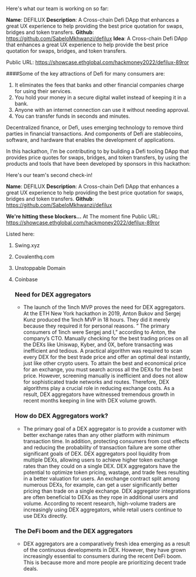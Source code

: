 Here's what our team is working on so far:

**Name**: DEFILUX
**Description**: A Cross-chain Defi DApp that enhances a great UX experience to help providing the best price quotation for swaps, bridges and token transfers.
**Github**: https://github.com/SabeloMkhwanzi/defilux
**Idea**: A Cross-chain Defi DApp that enhances a great UX experience to help provide the best price quotation for swaps, bridges, and token transfers.

Public URL: https://showcase.ethglobal.com/hackmoney2022/defilux-89ror

####Some of the key attractions of Defi for many consumers are:

1. It eliminates the fees that banks and other financial companies charge for using their services.
2. You hold your money in a secure digital wallet instead of keeping it in a bank.
3. Anyone with an internet connection can use it without needing approval.
4. You can transfer funds in seconds and minutes.

Decentralized finance, or Defi, uses emerging technology to remove third parties in financial transactions.
And components of Defi are stablecoins, software, and hardware that enables the development of applications.

In this hackathon, I'm be contributing to by building a Defi tooling DApp that provides price quotes for swaps, bridges, and token transfers, by using the products and tools that have been developed by sponsors in this hackathon:

Here's our team's second check-in!

**Name**: DEFILUX
**Description**: A Cross-chain Defi DApp that enhances a great UX experience to help providing the best price quotation for swaps, bridges and token transfers.
**Github**: https://github.com/SabeloMkhwanzi/defilux

**We're hitting these blockers...** At The moment fine
Public URL: https://showcase.ethglobal.com/hackmoney2022/defilux-89ror

Listed here:

1. Swing.xyz
2. Covalenthq.com
3. Unstoppable Domain
4. Coinbase

   ### Need for DEX aggregators

   - The launch of the 1inch MVP proves the need for DEX aggregators. At the ETH New York hackathon in 2019, Anton Bukov and Sergej Kunz produced the 1inch MVP in 18 hours. They did it merely because they required it for personal reasons. ” The primary consumers of 1inch were Sergej and I,” according to Anton, the company’s CTO. Manually checking for the best trading prices on all the DEXs like Uniswap, Kyber, and 0X, before transacting was inefficient and tedious. A practical algorithm was required to scan every DEX for the best trade price and offer an optimal deal instantly, just like other crypto users. To attain the best and economical price for an exchange, you must search across all the DEXs for the best price. However, screening manually is inefficient and does not allow for sophisticated trade networks and routes. Therefore, DEX algorithms play a crucial role in reducing exchange costs. As a result, DEX aggregators have witnessed tremendous growth in recent months keeping in line with DEX volume growth.

   ### How do DEX Aggregators work?

   - The primary goal of a DEX aggregator is to provide a customer with better exchange rates than any other platform with minimum transaction time. In addition, protecting consumers from cost effects and reducing the probability of transaction failure are some other significant goals of DEX. DEX aggregators pool liquidity from multiple DEXs, allowing users to achieve higher token exchange rates than they could on a single DEX. DEX aggregators have the potential to optimize token pricing, wastage, and trade fees resulting in a better valuation for users. An exchange contract split among numerous DEXs, for example, can get a user significantly better pricing than trade on a single exchange. DEX aggregator integrations are often beneficial to DEXs as they rope in additional users and volume. According to recent research, high-volume traders are increasingly using DEX aggregators, while retail users continue to use DEXs directly.

   ### The DeFi boom and the DEX aggregators

   - DEX aggregators are a comparatively fresh idea emerging as a result of the continuous developments in DEX. However, they have grown increasingly essential to consumers during the recent DeFi boom. This is because more and more people are prioritizing decent trade deals.
